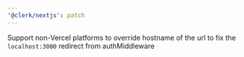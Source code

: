 ```yaml
---
'@clerk/nextjs': patch
---
```


Support non-Vercel platforms to override hostname of the url to fix the `localhost:3000` redirect from authMiddleware
